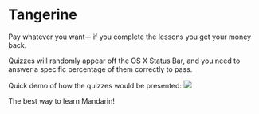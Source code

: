 # Tangerine
Pay whatever you want-- if you complete the lessons you get your money back.  

Quizzes will randomly appear off the OS X Status Bar, and you need to answer a specific percentage of them correctly to pass.  

Quick demo of how the quizzes would be presented:
![](https://github.com/MattyAyOh/Tangerine/blob/master/ezgif.com-video-to-gif.gif?raw=true)

The best way to learn Mandarin!

